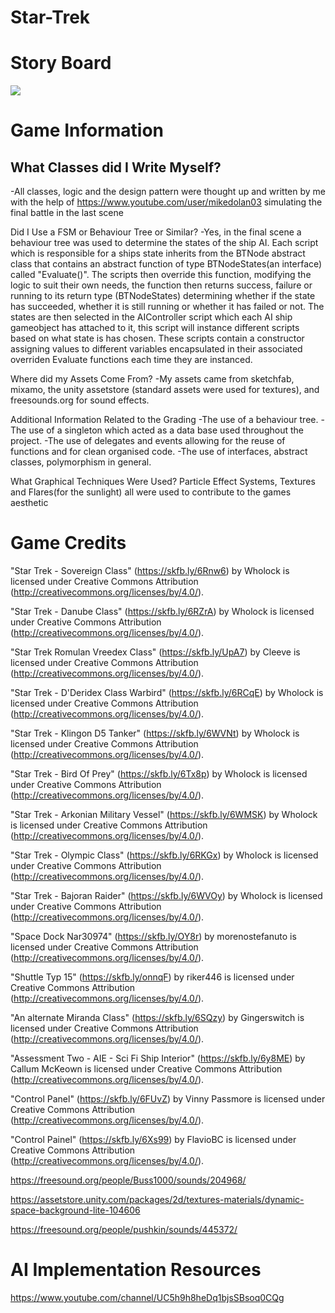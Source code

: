 # Star-Trek

# Story Board

![](https://github.com/SeanLynch1/Star-Trek/blob/main/Images/StartTrek2.png)

# Game Information
## What Classes did I Write Myself?
-All classes, logic and the design pattern were thought up and written by me with the help of https://www.youtube.com/user/mikedolan03 simulating the final battle in the last scene

Did I Use a FSM or Behaviour Tree or Similar?
-Yes, in the final scene a behaviour tree was used to determine the states of the ship AI. Each script which is responsible for a ships state inherits from the BTNode abstract class that contains an abstract function of type BTNodeStates(an interface) called "Evaluate()". The scripts then override this function, modifying the logic to suit their own needs, the function then returns success, failure or running to its return type (BTNodeStates) determining whether if the state has succeeded, whether it is still running or whether it has failed or not. The states are then selected in the AIController script which each AI ship gameobject has attached to it, this script will instance different scripts based on what state is has chosen. These scripts contain a constructor assigning values to different variables encapsulated in their associated overriden Evaluate functions each time they are instanced.

Where did my Assets Come From?
-My assets came from sketchfab, mixamo, the unity assetstore (standard assets were used for textures), and freesounds.org for sound effects.

Additional Information Related to the Grading
-The use of a behaviour tree.
-The use of a singleton which acted as a data base used throughout the project.
-The use of delegates and events allowing for the reuse of functions and for clean organised code.
-The use of interfaces, abstract classes, polymorphism in general.

What Graphical Techniques Were Used?
Particle Effect Systems, Textures and Flares(for the sunlight) all were used to contribute to the games aesthetic

# Game Credits
"Star Trek - Sovereign Class" (https://skfb.ly/6Rnw6) by Wholock is licensed under Creative Commons Attribution (http://creativecommons.org/licenses/by/4.0/).

"Star Trek - Danube Class" (https://skfb.ly/6RZrA) by Wholock is licensed under Creative Commons Attribution (http://creativecommons.org/licenses/by/4.0/).

"Star Trek Romulan Vreedex Class" (https://skfb.ly/UpA7) by Cleeve is licensed under Creative Commons Attribution (http://creativecommons.org/licenses/by/4.0/).

"Star Trek - D'Deridex Class Warbird" (https://skfb.ly/6RCqE) by Wholock is licensed under Creative Commons Attribution (http://creativecommons.org/licenses/by/4.0/).

"Star Trek - Klingon D5 Tanker" (https://skfb.ly/6WVNt) by Wholock is licensed under Creative Commons Attribution (http://creativecommons.org/licenses/by/4.0/).

"Star Trek - Bird Of Prey" (https://skfb.ly/6Tx8p) by Wholock is licensed under Creative Commons Attribution (http://creativecommons.org/licenses/by/4.0/).

"Star Trek - Arkonian Military Vessel" (https://skfb.ly/6WMSK) by Wholock is licensed under Creative Commons Attribution (http://creativecommons.org/licenses/by/4.0/).

"Star Trek - Olympic Class" (https://skfb.ly/6RKGx) by Wholock is licensed under Creative Commons Attribution (http://creativecommons.org/licenses/by/4.0/).

"Star Trek - Bajoran Raider" (https://skfb.ly/6WVOy) by Wholock is licensed under Creative Commons Attribution (http://creativecommons.org/licenses/by/4.0/).

"Space Dock Nar30974" (https://skfb.ly/OY8r) by morenostefanuto is licensed under Creative Commons Attribution (http://creativecommons.org/licenses/by/4.0/).

"Shuttle Typ 15" (https://skfb.ly/onnqF) by riker446 is licensed under Creative Commons Attribution (http://creativecommons.org/licenses/by/4.0/).

"An alternate Miranda Class" (https://skfb.ly/6SQzy) by Gingerswitch is licensed under Creative Commons Attribution (http://creativecommons.org/licenses/by/4.0/).

"Assessment Two - AIE - Sci Fi Ship Interior" (https://skfb.ly/6y8ME) by Callum McKeown is licensed under Creative Commons Attribution (http://creativecommons.org/licenses/by/4.0/).

"Control Panel" (https://skfb.ly/6FUvZ) by Vinny Passmore is licensed under Creative Commons Attribution (http://creativecommons.org/licenses/by/4.0/).

"Control Painel" (https://skfb.ly/6Xs99) by FlavioBC is licensed under Creative Commons Attribution (http://creativecommons.org/licenses/by/4.0/).

https://freesound.org/people/Buss1000/sounds/204968/

https://assetstore.unity.com/packages/2d/textures-materials/dynamic-space-background-lite-104606

https://freesound.org/people/pushkin/sounds/445372/

# AI Implementation Resources

https://www.youtube.com/channel/UC5h9h8heDq1bjsSBsoq0CQg
